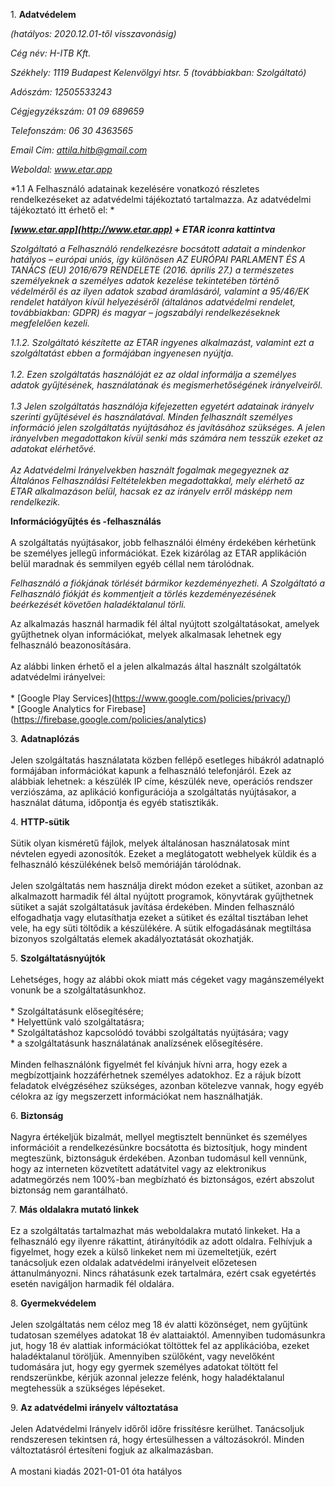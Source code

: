 1\. **Adatvédelem**

*(hatályos: 2020.12.01-től visszavonásig)*

*Cég név: H-ITB Kft.*

*Székhely: 1119 Budapest Kelenvölgyi htsr. 5 (továbbiakban:
Szolgáltató)*

*Adószám: 12505533243*

*Cégjegyzékszám: 01 09 689659*

*Telefonszám: 06 30 4363565*

*Email Cím: attila.hitb@gmail.com*

*Weboldal: www.etar.app*

*1.1 A Felhasználó adatainak kezelésére vonatkozó részletes
rendelkezéseket az adatvédelmi tájékoztató tartalmazza. Az adatvédelmi
tájékoztató itt érhető el: *

***[www.etar.app](http://www.etar.app) + ETAR iconra kattintva***

*Szolgáltató a Felhasználó rendelkezésre bocsátott adatait a mindenkor
hatályos – európai uniós, így különösen AZ EURÓPAI PARLAMENT ÉS A TANÁCS
(EU) 2016/679 RENDELETE (2016. április 27.) a természetes személyeknek a
személyes adatok kezelése tekintetében történő védelméről és az ilyen
adatok szabad áramlásáról, valamint a 95/46/EK rendelet hatályon kívül
helyezéséről (általános adatvédelmi rendelet, továbbiakban: GDPR) és
magyar – jogszabályi rendelkezéseknek megfelelően kezeli.*

*1.1.2. Szolgáltató készítette az ETAR ingyenes alkalmazást, valamint
ezt a szolgáltatást ebben a formájában ingyenesen nyújtja.\
\
1.2. Ezen szolgáltatás használóját ez az oldal informálja a személyes
adatok gyűjtésének, használatának és megismerhetőségének irányelveiről.\
\
1.3 Jelen szolgáltatás használója kifejezetten egyetért adatainak
irányelv szerinti gyűjtésével és használatával. Minden felhasznált
személyes információ jelen szolgáltatás nyújtásához és javításához
szükséges. A jelen irányelvben megadottakon kívül senki más számára nem
tesszük ezeket az adatokat elérhetővé.\
\
Az Adatvédelmi Irányelvekben használt fogalmak megegyeznek az Általános
Felhasználási Feltételekben megadottakkal, mely elérhető az ETAR
alkalmazáson belül, hacsak ez az irányelv erről másképp nem
rendelkezik.*

 **Információgyűjtés és
-felhasználás**\
\
A szolgáltatás nyújtásakor, jobb felhasználói élmény érdekében kérhetünk
be személyes jellegű információkat. Ezek kizárólag az ETAR applikáción
belül maradnak és semmilyen egyéb céllal nem tárolódnak.

*Felhasználó a fiókjának törlését bármikor kezdeményezheti. A
Szolgáltató a Felhasználó fiókját és kommentjeit a törlés
kezdeményezésének beérkezését követően haladéktalanul törli.*

Az alkalmazás használ harmadik fél által nyújtott szolgáltatásokat,
amelyek gyűjthetnek olyan információkat, melyek alkalmasak lehetnek egy
felhasználó beazonosítására.\
\
Az alábbi linken érhető el a jelen alkalmazás által használt
szolgáltatók adatvédelmi irányelvei:\
\
\* \[Google Play Services\](https://www.google.com/policies/privacy/)\
\* \[Google Analytics for
Firebase\](https://firebase.google.com/policies/analytics)

3\. **Adatnaplózás**\
\
Jelen szolgáltatás használatata közben fellépő esetleges hibákról
adatnapló formájában információkat kapunk a felhasználó telefonjáról.
Ezek az alábbiak lehetnek: a készülék IP címe, készülék neve, operációs
rendszer verziószáma, az aplikáció konfigurációja a szolgáltatás
nyújtásakor, a használat dátuma, időpontja és egyéb statisztikák.

4\. **HTTP-sütik**\
\
Sütik olyan kisméretű fájlok, melyek általánosan használatosak mint
névtelen egyedi azonosítók. Ezeket a meglátogatott webhelyek küldik és a
felhasználó készülékének belső memóriáján tárolódnak.\
\
Jelen szolgáltatás nem használja direkt módon ezeket a sütiket, azonban
az alkalmazott harmadik fél által nyújtott programok, könyvtárak
gyűjthetnek sütiket a saját szolgáltatásuk javítása érdekében. Minden
felhasználó elfogadhatja vagy elutasíthatja ezeket a sütiket és ezáltal
tisztában lehet vele, ha egy süti töltődik a készülékére. A sütik
elfogadásának megtiltása bizonyos szolgáltatás elemek akadályoztatását
okozhatják.

5\. **Szolgáltatásnyújtók**\
\
Lehetséges, hogy az alábbi okok miatt más cégeket vagy magánszemélyekt
vonunk be a szolgáltatásunkhoz.\
\
\* Szolgáltatásunk elősegítésére;\
\* Helyettünk való szolgáltatásra;\
\* Szolgáltatáshoz kapcsolódó további szolgáltatás nyújtására; vagy\
\* a szolgáltatásunk használatának analízsének elősegítésére.\
\
Minden felhasználónk figyelmét fel kívánjuk hívni arra, hogy ezek a
megbízottjaink hozzáférhetnek személyes adatokhoz. Ez a rájuk bízott
feladatok elvégzéséhez szükséges, azonban kötelezve vannak, hogy egyéb
célokra az így megszerzett információkat nem használhatják.

6\. **Biztonság**\
\
Nagyra értékeljük bizalmát, mellyel megtisztelt bennünket és személyes
információit a rendelkezésünkre bocsátotta és biztosítjuk, hogy mindent
megteszünk, biztonságuk érdekében. Azonban tudomásul kell vennünk, hogy
az interneten közvetített adatátvitel vagy az elektronikus adatmegörzés
nem 100%-ban megbízható és biztonságos, ezért abszolut biztonság nem
garantálható.

7\. **Más oldalakra mutató linkek**\
\
Ez a szolgáltatás tartalmazhat más weboldalakra mutató linkeket. Ha a
felhasználó egy ilyenre rákattint, átirányítódik az adott oldalra.
Felhívjuk a figyelmet, hogy ezek a külső linkeket nem mi üzemeltetjük,
ezért tanácsoljuk ezen oldalak adatvédelmi irányelveit előzetesen
áttanulmányozni. Nincs ráhatásunk ezek tartalmára, ezért csak egyetértés
esetén navigáljon harmadik fél oldalára.

8\. **Gyermekvédelem**\
\
Jelen szolgáltatás nem céloz meg 18 év alatti közönséget, nem gyűjtünk
tudatosan személyes adatokat 18 év alattaiaktól. Amennyiben tudomásunkra
jut, hogy 18 év alattiak információkat töltöttek fel az applikációba,
ezeket haladéktalanul töröljük. Amennyiben szülőként, vagy nevelőként
tudomására jut, hogy egy gyermek személyes adatokat töltött fel
rendszerünkbe, kérjük azonnal jelezze felénk, hogy haladéktalanul
megtehessük a szükséges lépéseket.

9\. **Az adatvédelmi irányelv változtatása**\
\
Jelen Adatvédelmi Irányelv időről időre frissítésre kerülhet.
Tanácsoljuk rendszeresen tekintsen rá, hogy értesülhessen a
változásokról. Minden változtatásról értesíteni fogjuk az
alkalmazásban.\
\
A mostani kiadás 2021-01-01 óta hatályos
